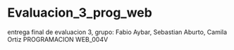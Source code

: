 # Evaluacion_3_prog_web
entrega final de evaluacion 3, grupo: Fabio Aybar, Sebastian Aburto, Camila Ortiz
PROGRAMACION WEB_004V
